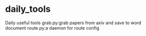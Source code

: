 # daily_tools
Daily useful tools 
grab.py:grab papers from axiv and save to word document
route.py:a daemon for route config
